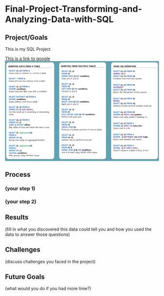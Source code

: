 # Final-Project-Transforming-and-Analyzing-Data-with-SQL

## Project/Goals
This is my SQL Project

[This is a link to google](www.google.com)
![alt text](Images/sql-cheat-sheet_demo.png "A cheat sheet")

## Process
### (your step 1)
### (your step 2)

## Results
(fill in what you discovered this data could tell you and how you used the data to answer those questions)

## Challenges 
(discuss challenges you faced in the project)

## Future Goals
(what would you do if you had more time?)
